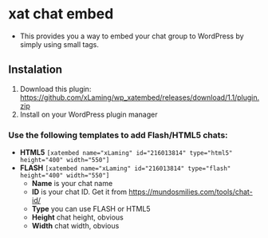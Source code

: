 # xat chat embed
* This provides you a way to embed your chat group to WordPress by simply using small tags.

## Instalation
1. Download this plugin: https://github.com/xLaming/wp_xatembed/releases/download/1.1/plugin.zip
2. Install on your WordPress plugin manager

### Use the following templates to add Flash/HTML5 chats:
* **HTML5** `[xatembed name="xLaming" id="216013814" type="html5" height="400" width="550"]`
* **FLASH** `[xatembed name="xLaming" id="216013814" type="flash" height="400" width="550"]`
  * **Name** is your chat name
  * **ID** is your chat ID. Get it from https://mundosmilies.com/tools/chat-id/
  * **Type** you can use FLASH or HTML5
  * **Height** chat height, obvious
  * **Width** chat width, obvious
